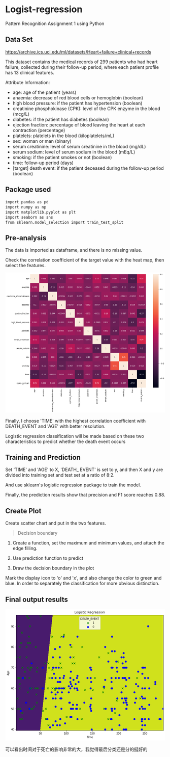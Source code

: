 # Logist-regression
Pattern Recognition Assignment 1 using Python


## Data Set

https://archive.ics.uci.edu/ml/datasets/Heart+failure+clinical+records

This dataset contains the medical records of 299 patients who had heart failure, collected during their follow-up period, where each patient profile has 13 clinical features.

Attribute Information:

- age: age of the patient (years)
- anaemia: decrease of red blood cells or hemoglobin (boolean)
- high blood pressure: if the patient has hypertension (boolean)
- creatinine phosphokinase (CPK): level of the CPK enzyme in the blood (mcg/L)
- diabetes: if the patient has diabetes (boolean)
- ejection fraction: percentage of blood leaving the heart at each contraction (percentage)
- platelets: platelets in the blood (kiloplatelets/mL)
- sex: woman or man (binary)
- serum creatinine: level of serum creatinine in the blood (mg/dL)
- serum sodium: level of serum sodium in the blood (mEq/L)
- smoking: if the patient smokes or not (boolean)
- time: follow-up period (days)
- [target] death event: if the patient deceased during the follow-up period (boolean)



## Package used

```
import pandas as pd
import numpy as np
import matplotlib.pyplot as plt
import seaborn as sns
from sklearn.model_selection import train_test_split
```



## Pre-analysis

The data is imported as dataframe, and there is no missing value.

Check the correlation coefficient of the target value with the heat map, then select the features.

![GITHUB](https://github.com/a24525193/Logist-regression/blob/main/heatmap.png "heatmap")

Finally, I choose 'TIME' with the highest correlation coefficient with DEATH_EVENT and 'AGE' with better resolution.

Logistic regression classification will be made based on these two characteristics to predict whether the death event occurs




## Training and Prediction

Set 'TIME' and 'AGE' to X,
'DEATH_ EVENT' is set to y, and then X and y are divided into training set and test set at a ratio of 8:2.

And use sklearn's logistic regression package to train the model.

Finally, the prediction results show that precision and F1 score reaches 0.88.



## Create Plot


Create scatter chart and put in the two features.



> Decision boundary

1. Create a function, set the maximum and minimum values, and attach the edge filling.

1. Use prediction function to predict

1. Draw the decision boundary in the plot

Mark the display icon to 'o' and 'x', and also change the color to green and blue. In order to separately the classification for more obvious distinction.


## Final output results

![GITHUB](https://github.com/a24525193/Logist-regression/blob/main/result1.png "plotresult")

可以看出时间对于死亡的影响非常的大，我觉得最后分类还是分的挺好的
